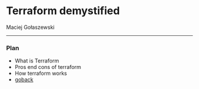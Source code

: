 # Terraform demystified

Maciej Gołaszewski

---
### Plan

- What is Terraform
- Pros end cons of terraform
- How terraform works
- [goback](#terraform-demystified)
